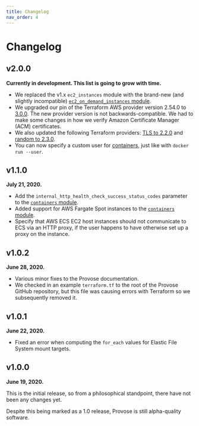 ```yaml
---
title: Changelog
nav_order: 4
---
```


# Changelog

## v2.0.0

**Currently in development. This list is going to grow with time.**

- We replaced the v1.x `ec2_instances` module with the brand-new (and slightly incompatible) [`ec2_on_demand_instances` module](../2.0/reference/ec2_on_demand_instances/).
- We upgraded our pin of the Terraform AWS provider version 2.54.0 to [3.0.0](https://registry.terraform.io/providers/hashicorp/aws/3.0.0/docs). The new provider version is not backwards-compatible. We had to make some changes in how we verify Amazon Certificate Manager (ACM) certificates.
- We also updated the following Terraform providers: [TLS to 2.2.0](https://registry.terraform.io/providers/hashicorp/tls/2.2.0/docs) and [random to 2.3.0](https://registry.terraform.io/providers/hashicorp/random/2.3.0/docs).
- You can now specify a custom user for [containers](../v2.0/reference/containers/), just like with `docker run --user`.

## v1.1.0

**July 21, 2020.**

- Add the `internal_http_health_check_success_status_codes` parameter to the [`containers` module](../v1.1/reference/containers/).
- Added support for AWS Fargate Spot instances to the [`containers` module](../v1.1/reference/containers/).
- Specify that AWS ECS EC2 host instances should not communicate to ECS via an HTTP proxy, if the user happens to have otherwise set up a proxy on the instance.

## v1.0.2

**June 28, 2020.**

- Various minor fixes to the Provose documentation.
- We checked in an example `terraform.tf` to the root of the Provose GitHub repository, but this file was causing errors with Terraform so we subsequently removed it.

## v1.0.1

**June 22, 2020.**

- Fixed an error when computing the `for_each` values for Elastic File System mount targets.

## v1.0.0

**June 19, 2020.**

This is the initial release, so from a philosophical standpoint, there have not been any changes yet.

Despite this being marked as a 1.0 release, Provose is still alpha-quality software.
